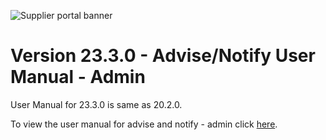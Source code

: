 
![Supplier portal banner](../../../../images/banner-supplier-portal.jpg)


# Version 23.3.0 - Advise/Notify User Manual - Admin

User Manual for 23.3.0 is same as 20.2.0. 

To view the user manual for advise and notify - admin click [here](../20.2.0/usermanual-supplierportal-advise-notify-admin.md).
